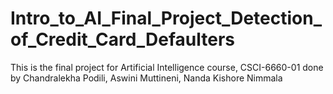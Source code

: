 # Intro_to_AI_Final_Project_Detection_of_Credit_Card_Defaulters
This is the final project for  Artificial Intelligence course, CSCI-6660-01 done by Chandralekha Podili, Aswini Muttineni, Nanda Kishore Nimmala
